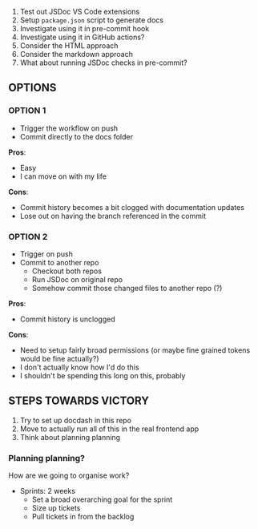 1. Test out JSDoc VS Code extensions
2. Setup `package.json` script to generate docs
3. Investigate using it in pre-commit hook
4. Investigate using it in GitHub actions?
5. Consider the HTML approach
6. Consider the markdown approach
7. What about running JSDoc checks in pre-commit?

## OPTIONS

### OPTION 1

- Trigger the workflow on push
- Commit directly to the docs folder

**Pros**:

- Easy
- I can move on with my life

**Cons**:

- Commit history becomes a bit clogged with documentation updates
- Lose out on having the branch referenced in the commit

### OPTION 2

- Trigger on push
- Commit to another repo
  - Checkout both repos
  - Run JSDoc on original repo
  - Somehow commit those changed files to another repo (?)

**Pros**:

- Commit history is unclogged

**Cons**:

- Need to setup fairly broad permissions (or maybe fine grained tokens would be fine actually?)
- I don't actually know how I'd do this
- I shouldn't be spending this long on this, probably

## STEPS TOWARDS VICTORY

1. Try to set up docdash in this repo
2. Move to actually run all of this in the real frontend app
3. Think about planning planning

### Planning planning?

How are we going to organise work?

- Sprints: 2 weeks
  - Set a broad overarching goal for the sprint
  - Size up tickets
  - Pull tickets in from the backlog
